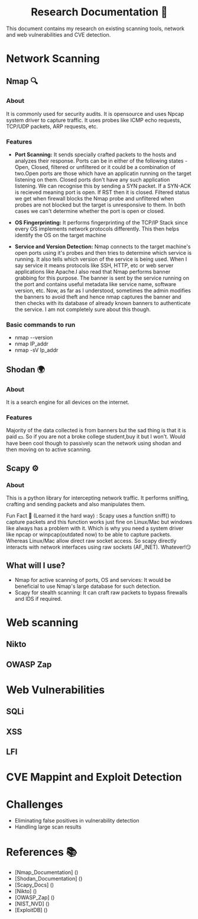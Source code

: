 <h1 align="center"> Research Documentation 📃</h1>

This document contains my research on existing scanning tools, network and web vulnerabilities and CVE detection.


# **Network Scanning**


## Nmap 🔍

### About
It is commonly used for security audits. It is opensource and uses Npcap system driver to capture traffic. It uses probes like ICMP echo requests, TCP/UDP packets, ARP requests, etc.

### Features
- **Port Scanning:** It sends specially crafted packets to the hosts and analyzes their response. Ports can be in either of the following states - Open, Closed, filtered or unfiltered or it could be a combination of two.Open ports are those which have an applicatin running on the target listening on them. Closed ports don't have any such application listening. We can recognise this by sending a SYN packet. If a SYN-ACK is recieved meaning port is open. If RST then it is closed. Filtered status we get when firewall blocks the Nmap probe and unfiltered when probes are not blocked but the target is unresponsive to them. In both cases we can't determine whether the port is open or closed.

- **OS Fingerprinting:** It performs fingerprinting of the TCP/IP Stack since every OS implements network protocols differently. This then helps identify the OS on the target machine

- **Service and Version Detection:** Nmap connects to the target machine's open ports using it's probes and then tries to determine which service is running. It also tells which version of the service is being used. When I say service it means protocols like SSH, HTTP, etc or web server applications like Apache.I also read that Nmap performs banner grabbing for this purpose. The banner is sent by the service running on the port and contains useful metadata like service name, software version, etc. Now, as far as I understood, sometimes the admin modifies the banners to avoid theft and hence nmap captures the banner and then checks with its database of already known banners to authenticate the service. I am not completely sure about this though. 

### Basic commands to run
- nmap --version
- nmap IP_addr
- nmap -sV Ip_addr


## Shodan 🌍

### About
It is a search engine for all devices on the internet.

### Features
Majority of the data collected is from banners but the sad thing is that it is paid 💵. So if you are not a broke college student,buy it but I won't. Would have been cool though to passively scan the network using shodan and then moving on to active scanning.


## Scapy ⚙️

### About
This is a python library for intercepting network traffic. It performs sniffing, crafting and sending packets and also manipulates them. 


Fun Fact 🎈 (Learned it the hard way) : Scapy uses a function sniff() to capture packets and this function works just fine on Linux/Mac but windows like always has a problem with it. Which is why you need a system driver like npcap or winpcap(outdated now) to be able to capture packets. Whereas Linux/Mac allow direct raw socket access. So scapy directly interacts  with network interfaces using raw sockets (AF_INET). Whatever!😏


## What will I use?
- Nmap for active scanning of ports, OS and services: It would be beneficial to use Nmap's large database for such detection.
- Scapy for stealth scanning: It can craft raw packets to bypass firewalls and IDS if required.


# **Web scanning**

## Nikto 

## OWASP Zap

# **Web Vulnerabilities**

## SQLi

## XSS

## LFI

# **CVE Mappint and Exploit Detection**

# **Challenges**
- Eliminating false positives in vulnerability detection
- Handling large scan results

# **References** 📚
- [Nmap_Documentation] ()
- [Shodan_Documentation] ()
- [Scapy_Docs] ()
- [Nikto] ()
- [OWASP_Zap] ()
- [NIST_NVD] ()
- [ExploitDB] ()